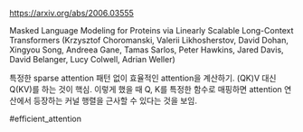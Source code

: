 https://arxiv.org/abs/2006.03555

Masked Language Modeling for Proteins via Linearly Scalable Long-Context
  Transformers (Krzysztof Choromanski, Valerii Likhosherstov, David Dohan, Xingyou Song, Andreea Gane, Tamas Sarlos, Peter Hawkins, Jared Davis, David Belanger, Lucy Colwell, Adrian Weller)

특정한 sparse attention 패턴 없이 효율적인 attention을 계산하기. (QK)V 대신 Q(KV)를 하는 것이 핵심. 이렇게 했을 때 Q, K를 특정한 함수로 매핑하면 attention 연산에서 등장하는 커널 행렬을 근사할 수 있다는 것을 보임.

#efficient_attention